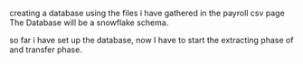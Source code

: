 creating a database using the files i have gathered in the payroll csv page
The Database will be a snowflake schema. 

so far i have set up the database, now I have to start the extracting phase of and transfer phase.


